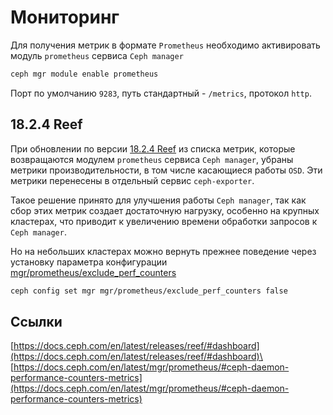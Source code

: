 # Мониторинг

Для получения метрик в формате `Prometheus` необходимо активировать модуль `prometheus` сервиса `Ceph manager`

```bash
ceph mgr module enable prometheus
```

Порт по умолчанию `9283`, путь стандартный - `/metrics`, протокол `http`.

## 18.2.4 Reef

При обновлении по версии [18.2.4 Reef](https://docs.ceph.com/en/latest/releases/reef/#v18-2-4-reef) из списка метрик, которые возвращаются модулем `prometheus` сервиса `Ceph manager`, убраны метрики производительности, в том числе касающиеся работы `OSD`. Эти метрики перенесены в отдельный сервис `ceph-exporter`.

Такое решение принято для улучшения работы `Ceph manager`, так как сбор этих метрик создает достаточную нагрузку, особенно на крупных кластерах, что приводит к увеличению времени обработки запросов к `Ceph manager`.

Но на небольших кластерах можно вернуть прежнее поведение через установку параметра конфигурации [mgr/prometheus/exclude\_perf\_counters](https://docs.ceph.com/en/latest/mgr/prometheus/#ceph-daemon-performance-counters-metrics)

```sh
ceph config set mgr mgr/prometheus/exclude_perf_counters false
```

## Ссылки

[https://docs.ceph.com/en/latest/releases/reef/#dashboard](https://docs.ceph.com/en/latest/releases/reef/#dashboard)\
[https://docs.ceph.com/en/latest/mgr/prometheus/#ceph-daemon-performance-counters-metrics](https://docs.ceph.com/en/latest/mgr/prometheus/#ceph-daemon-performance-counters-metrics)
